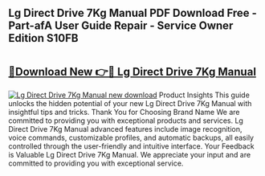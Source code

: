## Lg Direct Drive 7Kg Manual PDF Download Free - Part-afA User Guide Repair - Service Owner Edition S10FB

# <h2><a href="http://bc98126.oget.top/?id=Lg+Direct+Drive+7Kg+Manual">🔗Download New 👉🔴 Lg Direct Drive 7Kg Manual</a></h2>

[![Lg Direct Drive 7Kg Manual new download](https://i.imgur.com/5g1atiW.png)](http://bc98126.oget.top/?id=Lg+Direct+Drive+7Kg+Manual)
Product Insights This guide unlocks the hidden potential of your new Lg Direct Drive 7Kg Manual with insightful tips and tricks. Thank You for Choosing Brand Name We are committed to providing you with exceptional products and services. Lg Direct Drive 7Kg Manual advanced features include image recognition, voice commands, customizable profiles, and automatic backups, all easily controlled through the user-friendly and intuitive interface. Your Feedback is Valuable Lg Direct Drive 7Kg Manual. We appreciate your input and are committed to providing you with exceptional service.
